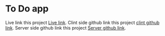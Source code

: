 # To Do app

Live link this project [Live link](https://github.com/saddamhosan/to-do).
Clint side github link this project [clint github link](https://github.com/saddamhosan/to-do).
Server side github link this project [Server github link](https://github.com/saddamhosan/to-do-server).
